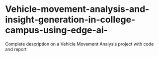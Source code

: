 # Vehicle-movement-analysis-and-insight-generation-in-college-campus-using-edge-ai-
Complete description on a Vehicle Movement Analysis project with code and report
